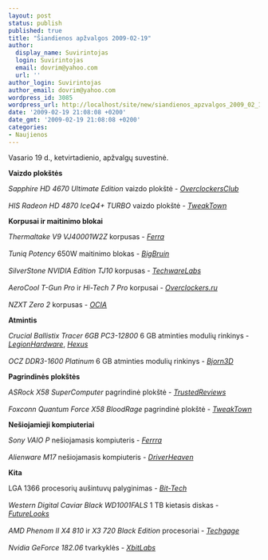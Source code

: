```yaml
---
layout: post
status: publish
published: true
title: "Šiandienos apžvalgos 2009-02-19"
author:
  display_name: Suvirintojas
  login: Suvirintojas
  email: dovrim@yahoo.com
  url: ''
author_login: Suvirintojas
author_email: dovrim@yahoo.com
wordpress_id: 3085
wordpress_url: http://localhost/site/new/siandienos_apzvalgos_2009_02_19/
date: '2009-02-19 21:08:08 +0200'
date_gmt: '2009-02-19 21:08:08 +0200'
categories:
- Naujienos
---
```

<p>Vasario 19 d., ketvirtadienio, apžvalgų suvestinė.</p>
<p><b>Vaizdo plokštės</b></p>
<p><i>Sapphire HD 4670 Ultimate Edition</i> vaizdo plokštė - <i><a class="ns" href="http://www.overclockersclub.com/reviews/sapphire_hd_4670_ultimate/">OverclockersClub</a></i><br />
<br /><i>HIS Radeon HD 4870 IceQ4+ TURBO</i> vaizdo plokštė - <i><a class="ns" href="http://www.tweaktown.com/reviews/1754/his_radeon_hd_4870_iceq4_turbo_graphics_card/index.html">TweakTown</a></i></p>
<p><b>Korpusai ir maitinimo blokai</b></p>
<p><i>Thermaltake V9 VJ40001W2Z</i> korpusas - <i><a class="ns" href="http://www.ferra.ru/online/supply/84250/">Ferra</a></i><br />
<br /><i>Tuniq Potency</i> 650W maitinimo blokas - <i><a class="ns" href="http://www.bigbruin.com/2009/tuniqpotency_1">BigBruin</a></i><br />
<br /><i>SilverStone NVIDIA Edition TJ10</i> korpusas - <i><a class="ns" href="http://www.techwarelabs.com/reviews/PowerSupply/silverstone_nvidia_tj10/">TechwareLabs</a></i><br />
<br /><i>AeroCool T-Gun Pro</i> ir <i>Hi-Tech 7 Pro</i> korpusai - <i><a class="ns" href="http://www.overclockers.ru/lab/32124.shtml">Overclockers.ru</a></i><br />
<br /><i>NZXT Zero 2</i> korpusas - <i><a class="ns" href="http://www.ocia.net/reviews/nzxtzero2/page1.shtml">OCIA</a></i></p>
<p><b>Atmintis</b></p>
<p><i>Crucial Ballistix Tracer 6GB PC3-12800</i> 6 GB atminties modulių rinkinys - <i><a class="ns" href="http://www.legionhardware.com/document.php?id=810">LegionHardware</a></i>, <i><a class="ns" href="http://www.hexus.net/content/item.php?item=17220">Hexus</a></i><br />
<br /><i>OCZ DDR3-1600 Platinum</i> 6 GB atminties modulių rinkinys - <i><a class="ns" href="http://bjorn3d.com/read.php?cID=1472">Bjorn3D</a></i></p>
<p><b>Pagrindinės plokštės</b></p>
<p><i>ASRock X58 SuperComputer</i> pagrindinė plokštė - <i><a class="ns" href="http://www.trustedreviews.com/motherboards/review/2009/02/19/ASRock-X58-SuperComputer/p1">TrustedReviews</a></i><br />
<br /><i>Foxconn Quantum Force X58 BloodRage</i> pagrindinė plokštė - <i><a class="ns" href="http://www.tweaktown.com/reviews/1755/foxconn_quantum_force_x58_bloodrage_motherboard/index.html">TweakTown</a></i></p>
<p><b>Nešiojamieji kompiuteriai</b></p>
<p><i>Sony VAIO P</i> nešiojamasis kompiuteris - <i><a class="ns" href="http://www.ferra.ru/online/mobilis/84288/">Ferrra</a></i><br />
<br /><i>Alienware M17</i> nešiojamasis kompiuteris - <i><a class="ns" href="http://www.driverheaven.net/reviews.php?reviewid=720">DriverHeaven</a></i></p>
<p><b>Kita</b></p>
<p>LGA 1366 procesorių aušintuvų palyginimas - <i><a class="ns" href="http://www.bit-tech.net/hardware/cooling/2009/02/19/ga-1366-cpu-cooler-group-test/1">Bit-Tech</a></i><br />
<br /><i>Western Digital Caviar Black WD1001FALS</i> 1 TB kietasis diskas - <i><a class="ns" href="http://www.futurelooks.com/western-digital-caviar-black-wd1001fals-1tb-hard-drive-review/">FutureLooks</a></i><br />
<br /><i>AMD Phenom II X4 810</i> ir <i>X3 720 Black Edition</i> procesoriai - <i><a class="ns" href="http://techgage.com/article/amd_phenom_ii_x4_810_x3_720_black_edition/">Techgage</a></i><br />
<br /><i>Nvidia GeForce 182.06</i> tvarkyklės - <i><a class="ns" href="http://www.xbitlabs.com/articles/video/display/geforce-driver-182-06.html">XbitLabs</a></i><br /></p>
